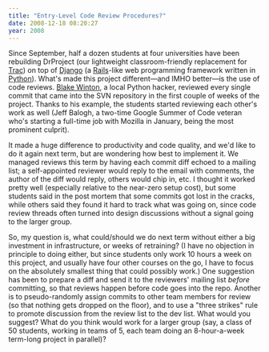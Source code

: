 ```yaml
---
title: "Entry-Level Code Review Procedures?"
date: 2008-12-18 08:20:27
year: 2008
---
```

Since September, half a dozen students at four universities have been rebuilding DrProject (our lightweight classroom-friendly replacement for <a href="http://trac.edgewall.org">Trac</a>) on top of <a href="http://www.djangoproject.com">Django</a> (a <a href="http://www.rubyonrails.org/">Rails</a>-like web programming framework written in <a href="http://www.python.org">Python</a>).  What's made this project different—and IMHO better—is the use of code reviews.  <a href="http://latte.ca">Blake Winton</a>, a local Python hacker, reviewed every single commit that came into the SVN repository in the first couple of weeks of the project.  Thanks to his example, the students started reviewing each other's work as well (Jeff Balogh, a two-time Google Summer of Code veteran who's starting a full-time job with Mozilla in January, being the most prominent culprit).

It made a huge difference to productivity and code quality, and we'd like to do it again next term, but are wondering how best to implement it.  We managed reviews this term by having each commit diff echoed to a mailing list; a self-appointed reviewer would reply to the email with comments, the author of the diff would reply, others would chip in, etc.  I thought it worked pretty well (especially relative to the near-zero setup cost), but some students said in the post mortem that some commits got lost in the cracks, while others said they found it hard to track what was going on, since code review threads often turned into design discussions without a signal going to the larger group.

So, my question is, what could/should we do next term without either a big investment in infrastructure, or weeks of retraining? (I have no objection in principle to doing either, but since students only work 10 hours a week on this project, and usually have four other courses on the go, I have to focus on the absolutely smallest thing that could possibly work.)  One suggestion has been to prepare a diff and send it to the reviewers' mailing list <em>before</em> committing, so that reviews happen before code goes into the repo. Another is to pseudo-randomly assign commits to other team members for review (so that nothing gets dropped on the floor), and to use a "three strikes" rule to promote discussion from the review list to the dev list.  What would you suggest?  What do you think would work for a larger group (say, a class of 50 students, working in teams of 5, each team doing an 8-hour-a-week term-long project in parallel)?
